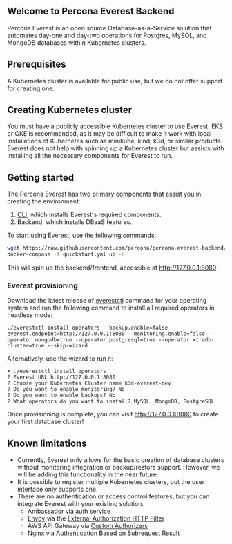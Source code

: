 ## Welcome to Percona Everest Backend

Percona Everest is an open source Database-as-a-Service solution that automates day-one and day-two operations for Postgres, MySQL, and MongoDB databases within Kubernetes clusters.

## Prerequisites

A Kubernetes cluster is available for public use, but we do not offer support for creating one.

## Creating Kubernetes cluster

You must have a publicly accessible Kubernetes cluster to use Everest. EKS or GKE is recommended, as it may be difficult to make it work with local installations of Kubernetes such as minikube, kind, k3d, or similar products. Everest does not help with spinning up a Kubernetes cluster but assists with installing all the necessary components for Everest to run.


## Getting started

The Percona Everest has two primary components that assist you in creating the environment:

1. [CLI](https://github.com/percona/percona-everest-cli), which installs Everest's required components.
2. Backend, which installs DBaaS features.

To start using Everest, use the following commands:

```sh
wget https://raw.githubusercontent.com/percona/percona-everest-backend/main/quickstart.yml
docker-compose -f quickstart.yml up -d
```
This will spin up the backend/frontend, accessible at http://127.0.0.1:8080.



### Everest provisioning
Download the latest release of [everestctl](https://github.com/percona/percona-everest-cli/releases) command for your operating system and run the following command to install all required operators in headless mode:

```
./everestctl install operators --backup.enable=false --everest.endpoint=http://127.0.0.1:8080 --monitoring.enable=false --operator.mongodb=true --operator.postgresql=true --operator.xtradb-cluster=true --skip-wizard
```
Alternatively, use the wizard to run it:

```
✗ ./everestctl install operators
? Everest URL http://127.0.0.1:8080
? Choose your Kubernetes Cluster name k3d-everest-dev
? Do you want to enable monitoring? No
? Do you want to enable backups? No
? What operators do you want to install? MySQL, MongoDB, PostgreSQL
```
Once provisioning is complete, you can visit http://127.0.0.1:8080 to create your first database cluster!

## Known limitations

- Currently, Everest only allows for the basic creation of database clusters without monitoring integration or backup/restore support. However, we will be adding this functionality in the near future.
- It is possible to register multiple Kubernetes clusters, but the user interface only supports one.
- There are no authentication or access control features, but you can integrate Everest with your existing solution.
    * [Ambassador](https://github.com/datawire/ambassador) via
  [auth service](https://www.getambassador.io/reference/services/auth-service)
    * [Envoy](https://www.envoyproxy.io) via the
  [External Authorization HTTP Filter](https://www.envoyproxy.io/docs/envoy/latest/intro/arch_overview/security/ext_authz_filter.html)
    * AWS API Gateway via
  [Custom Authorizers](https://aws.amazon.com/de/blogs/compute/introducing-custom-authorizers-in-amazon-api-gateway/)
    * [Nginx](https://www.nginx.com) via
  [Authentication Based on Subrequest Result](https://docs.nginx.com/nginx/admin-guide/security-controls/configuring-subrequest-authentication/)
